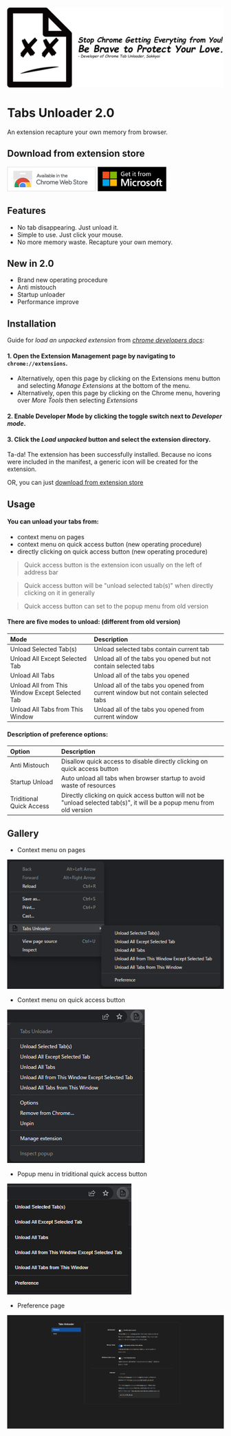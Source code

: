 ![logo](asset/icon/banner.png)

# Tabs Unloader 2.0

An extension recapture your own memory from browser.

## Download from extension store

[![chrome](asset/icon/google_badge.png)](https://chrome.google.com/webstore/detail/jageegmimlcfoomhknbhbmbjacmglnlb) [![edge](asset/icon/microsoft_badge.png)](https://microsoftedge.microsoft.com/addons/detail/cnefkmeedalkkciknnilnnfjponcbchh)

## Features

- No tab disappearing. Just unload it.
- Simple to use. Just click your mouse.
- No more memory waste. Recapture your own memory.

## New in 2.0

- Brand new operating procedure
- Anti mistouch
- Startup unloader
- Performance improve

## Installation

Guide for *load an unpacked extension* from [*chrome developers docs*](https://developer.chrome.com/docs/extensions/mv3/getstarted/#unpacked):
#### 1. Open the Extension Management page by navigating to `chrome://extensions`.
- Alternatively, open this page by clicking on the Extensions menu button and selecting *Manage Extensions* at the bottom of the menu.
- Alternatively, open this page by clicking on the Chrome menu, hovering over *More Tools* then selecting *Extensions*
#### 2. Enable Developer Mode by clicking the toggle switch next to *Developer mode*.
#### 3. Click the *Load unpacked* button and select the extension directory.
Ta-da! The extension has been successfully installed. Because no icons were included in the manifest, a generic icon will be created for the extension.

OR, you can just [download from extension store](#download-from-extension-store)

## Usage
#### You can unload your tabs from:
- context menu on pages
- context menu on quick access button (new operating procedure)
- directly clicking on quick access button (new operating procedure)

> Quick access button is the extension icon usually on the left of address bar

> Quick access button will be "unload selected tab(s)" when directly clicking on it in generally

> Quick access button can set to the popup menu from old version

#### There are five modes to unload: (different from old version)

| Mode | Description |
| :--- | :---------- |
| Unload Selected Tab(s) | Unload selected tabs contain current tab |
| Unload All Except Selected Tab | Unload all of the tabs you opened but not contain selected tabs |
| Unload All Tabs | Unload all of the tabs you opened |
| Unload All from This Window Except Selected Tab | Unload all of the tabs you opened from current window but not contain selected tabs |
| Unload All Tabs from This Window | Unload all of the tabs you opened from current window |

#### Description of preference options:

| Option | Description |
| :----- | :---------- |
| Anti Mistouch | Disallow quick access to disable directly clicking on quick access button |
| Startup Unload | Auto unload all tabs when browser startup to avoid waste of resources |
| Triditional Quick Access | Directly clicking on quick access button will not be "unload selected tab(s)", it will be a popup menu from old version |

## Gallery

- Context menu on pages

![context-pages](asset/readme/context-menu.png)

- Context menu on quick access button

![context-quick-access](asset/readme/quick-access-new.png)

- Popup menu in triditional quick access button

![context-quick-access](asset/readme/quick-access-triditional.png)

- Preference page

![preference](asset/readme/preference.png)